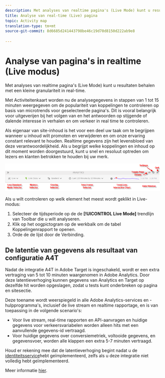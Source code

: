 ```yaml
---
description: Met analyses van realtime pagina's (Live Mode) kunt u resultaten behalen met een kleine granulariteit in real-time.
title: Analyse van real-time (Live) pagina
topic: Activity map
translation-type: tm+mt
source-git-commit: 8d6685d241443798be46c19d70d8150d222ab9e8

---
```



# Analyse van pagina&#39;s in realtime (Live modus)

Met analyses van realtime pagina&#39;s (Live Mode) kunt u resultaten behalen met een kleine granulariteit in real-time.

Met Activiteitenkaart worden nu de analysegegevens in stappen van 1 tot 15 minuten weergegeven om de populariteit van koppelingen te controleren op basis van microtrends voor geselecteerde pagina&#39;s. Dit is vooral belangrijk voor uitgeverijen bij het volgen van en het antwoorden op stijgende of dalende interesse in verhalen en om verkeer in real time te controleren.

Als eigenaar van site-inhoud is het voor een deel uw taak om te begrijpen wanneer u inhoud wilt promoten en verwijderen en om onze ervaring constant relevant te houden. Realtime gegevens zijn het levensbloed van deze verantwoordelijkheid. Als u begrijpt welke koppelingen en inhoud op dit moment worden doorgestuurd, kunt u snel en resoluut optreden om lezers en klanten betrokken te houden bij uw merk.

![](assets/live_mode.png)

<!-- 

Describe what you can do with the feature: - what is the data shown? why do I see trend lines everywhere? how do I choose a period in the trend? what do the overlays represent in live mode? how do you compute the gainers and losers overlays? what is the auto update mode?

 -->

Als u wilt controleren op welk element het meest wordt geklikt in Live-modus:

1. Selecteer de tijdsperiode op de de **[!UICONTROL Live Mode]** trendlijn van Toolbar die u wilt analyseren.
1. Klik op het oogpictogram op de werkbalk om de tabel Koppelingenrapport te openen.
1. Orde de de lijst door de Verbinding.

## De latentie van gegevens als resultaat van configuratie A4T

Nadat de integratie [](https://docs.adobe.com/content/help/en/target/using/integrate/a4t/a4t.html) A4T in Adobe Target is ingeschakeld, wordt er een extra vertraging van 5 tot 10 minuten waargenomen in Adobe Analytics. Door deze latentieverhoging kunnen gegevens van Analytics en Target op dezelfde hit worden opgeslagen, zodat u tests kunt onderbreken op pagina en sitesectie.

Deze toename wordt weerspiegeld in alle Adobe Analytics-services en -hulpprogramma&#39;s, inclusief de live stream en realtime rapportage, en is van toepassing in de volgende scenario&#39;s:

* Voor live stream, real-time rapporten en API-aanvragen en huidige gegevens voor verkeersvariabelen worden alleen hits met een aanvullende gegevens-id vertraagd.
* Voor huidige gegevens over conversiemetriek, voltooide gegevens, en gegevensvoer, worden alle klappen een extra 5-7 minuten vertraagd.

Houd er rekening mee dat de latentieverhoging begint nadat u de [identiteitsservice](https://docs.adobe.com/content/help/en/id-service/using/home.html)hebt geïmplementeerd, zelfs als u deze integratie niet volledig hebt geïmplementeerd.

Meer informatie [hier](/help/analyze/activity-map/activitymap-standard-live.md).